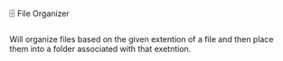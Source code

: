 🗄️ File Organizer
###

Will organize files based on the given extention of a file and then place them into a folder associated with that exetntion. 
